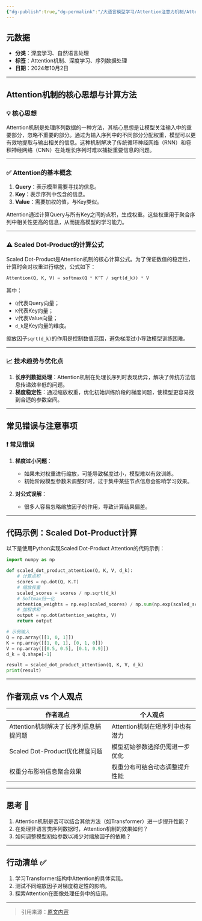 ```yaml
---
{"dg-publish":true,"dg-permalink":"/大语言模型学习/Attention注意力机制/Attention机制详解与应用","dg-home":false,"dg-description":"在此输入笔记的描述","dg-hide":false,"dg-hide-title":false,"dg-show-backlinks":true,"dg-show-local-graph":true,"dg-show-inline-title":true,"dg-pinned":false,"dg-passphrase":"在此输入访问密码","dg-enable-mathjax":false,"dg-enable-mermaid":false,"dg-enable-uml":false,"dg-note-icon":0,"dg-enable-dataview":false,"tags":["NLP"],"permalink":"/大语言模型学习/Attention注意力机制/Attention机制详解与应用/","dgShowBacklinks":true,"dgShowLocalGraph":true,"dgShowInlineTitle":true,"dgPassFrontmatter":true,"noteIcon":0,"created":"2025-04-03T22:41:04.000+08:00","updated":"2025-04-13T13:06:02.000+08:00"}
---
```




## 元数据
- **分类**：深度学习、自然语言处理
- **标签**：Attention机制、深度学习、序列数据处理
- **日期**：2024年10月2日  

---



## Attention机制的核心思想与计算方法

### 💡 核心思想
Attention机制是处理序列数据的一种方法，其核心思想是让模型关注输入中的重要部分，忽略不重要的部分。通过为输入序列中的不同部分分配权重，模型可以更有效地提取与输出相关的信息。这种机制解决了传统循环神经网络（RNN）和卷积神经网络（CNN）在处理长序列时难以捕捉重要信息的问题。

---


### ✅ Attention的基本概念
1. **Query**：表示模型需要寻找的信息。
2. **Key**：表示序列中包含的信息。
3. **Value**：需要加权的值，与Key类似。

Attention通过计算Query与所有Key之间的点积，生成权重。这些权重用于聚合序列中相关性更高的信息，从而提高模型的学习能力。

---


### ⚠️ Scaled Dot-Product的计算公式
Scaled Dot-Product是Attention机制的核心计算公式。为了保证数值的稳定性，计算时会对权重进行缩放，公式如下：

```python
Attention(Q, K, V) = softmax(Q * K^T / sqrt(d_k)) * V
```

其中：
- `Q`代表Query向量；
- `K`代表Key向量；
- `V`代表Value向量；
- `d_k`是Key向量的维度。

缩放因子`sqrt(d_k)`的作用是控制数值范围，避免梯度过小导致模型训练困难。

---


### 📈 技术趋势与优化点
1. **长序列数据处理**：Attention机制在处理长序列时表现优异，解决了传统方法信息传递效率低的问题。
2. **梯度稳定性**：通过缩放权重，优化初始训练阶段的梯度问题，使模型更容易找到合适的参数空间。

---



## 常见错误与注意事项

### ❗️ 常见错误
1. **梯度过小问题**：
   - 如果未对权重进行缩放，可能导致梯度过小，模型难以有效训练。
   - 初始阶段模型参数未调整好时，过于集中某些节点信息会影响学习效果。

2. **对公式误解**：
   - 很多人容易忽略缩放因子的作用，导致计算结果偏差。

---



## 代码示例：Scaled Dot-Product计算
以下是使用Python实现Scaled Dot-Product Attention的代码示例：

```python
import numpy as np

def scaled_dot_product_attention(Q, K, V, d_k):
    # 计算点积
    scores = np.dot(Q, K.T)
    # 缩放权重
    scaled_scores = scores / np.sqrt(d_k)
    # Softmax归一化
    attention_weights = np.exp(scaled_scores) / np.sum(np.exp(scaled_scores), axis=-1, keepdims=True)
    # 加权求和
    output = np.dot(attention_weights, V)
    return output

# 示例输入
Q = np.array([[1, 0, 1]])
K = np.array([[1, 0, 1], [0, 1, 0]])
V = np.array([[0.5, 0.5], [0.1, 0.9]])
d_k = Q.shape[-1]

result = scaled_dot_product_attention(Q, K, V, d_k)
print(result)
```

---



## 作者观点 vs 个人观点
| **作者观点**                        | **个人观点**                          |
|------------------------------------|---------------------------------------|
| Attention机制解决了长序列信息捕捉问题 | Attention机制在短序列中也有潜力       |
| Scaled Dot-Product优化梯度问题      | 模型初始参数选择仍需进一步优化         |
| 权重分布影响信息聚合效果            | 权重分布可结合动态调整提升性能         |

---



## 思考 💭
1. Attention机制是否可以结合其他方法（如Transformer）进一步提升性能？
2. 在处理非语言类序列数据时，Attention机制的效果如何？
3. 如何调整模型初始参数以减少对缩放因子的依赖？

---



## 行动清单 ✅
1. 学习Transformer结构中Attention的具体实现。
2. 测试不同缩放因子对梯度稳定性的影响。
3. 探索Attention在图像处理任务中的应用。

---

> 引用来源：[原文内容](未提供具体链接)

